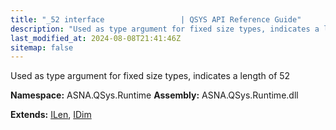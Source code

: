 ```yaml
---
title: "_52 interface                 | QSYS API Reference Guide"
description: "Used as type argument for fixed size types, indicates a length of 52  "
last_modified_at: 2024-08-08T21:41:46Z
sitemap: false
---
```


Used as type argument for fixed size types, indicates a length of 52 

**Namespace:** ASNA.QSys.Runtime
**Assembly:** ASNA.QSys.Runtime.dll

**Extends:** [ILen](/reference/runtime/qsys-runtime/i-len.html), [IDim](/reference/runtime/qsys-runtime/i-dim.html)
<br>
<br>
